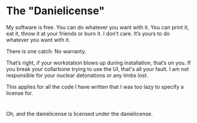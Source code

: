 # The "Danielicense"
My software is free. You can do whatever you want with it. 
You can print it, eat it, throw it at your friends or burn it. I don't care.
It’s yours to do whatever you want with it.

There is one catch:
No warranty.

That’s right, if your workstation blows up during installation, that’s on you. 
If you break your collarbone trying to use the UI, that's all your fault. 
I am not responsible for your nuclear detonations or any limbs lost.

This applies for all the code I have written that I 
was too lazy to specify a license for.
#
Oh, and the danielicense is licensed under the danielicense.
